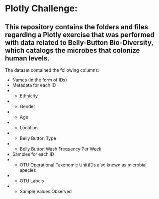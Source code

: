 # Plotly Challenge:

## This repository contains the folders and files regarding a Plotly exercise that was performed with data related to Belly-Button Bio-Diversity, which catalogs the microbes that colonize human levels. 

The dataset contained the following columns:
* Names (in the form of IDs)
* Metadata for each ID
 * - Ethnicity
 * - Gender
 * - Age
 * - Location
 * - Belly Button Type
 * - Belly Button Wash Frequency Per Week
* Samples for each ID
 * - OTU Operational Taxonomic Unit)IDs also known as microbial species
 * - OTU Labels
 * - Sample Values Observed
